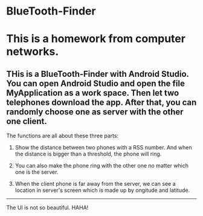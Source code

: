 # BlueTooth-Finder
# This is a homework from computer networks.

THis is a BlueTooth-Finder with Android Studio. You can open Android Studio and open the file MyApplication as a work space. Then let two telephones download the app. After that, you can randomly choose one as server with the other one client. 
---------------------------------------------------------------------------------------------------------------------
The functions are all about these three parts:


1. Show the distance between two phones with a RSS number. And when the distance is bigger than a threshold, the phone will ring.


2. You can also make the phone ring with the other one no matter which one is the server.


3. When the client phone is far away from the server, we can see a location in server's screen which is made up by ongitude and latitude.



---------------------------------------------------------------------------------------------------------------------
The UI is not so beautiful. HAHA!
